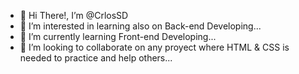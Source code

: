 - 👋 Hi There!, I’m @CrlosSD
- 👀 I’m interested in learning also on Back-end Developing...
- 🌱 I’m currently learning Front-end Developing...
- 💞️ I’m looking to collaborate on any proyect where HTML & CSS is needed to practice and help others...

<!---
CrlosSD/CrlosSD is a ✨ special ✨ repository because its `README.md` (this file) appears on your GitHub profile.
You can click the Preview link to take a look at your changes.
--->
